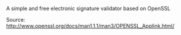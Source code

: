 A simple and free electronic signature validator based on OpenSSL

Source: http://www.openssl.org/docs/man1.1.1/man3/OPENSSL_Applink.html/
